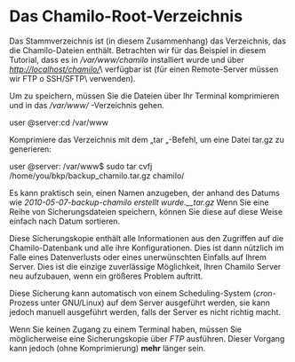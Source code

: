 
# Das Chamilo-Root-Verzeichnis

Das Stammverzeichnis ist \(in diesem Zusammenhang\) das Verzeichnis, das die Chamilo-Dateien enthält. Betrachten wir für das Beispiel in diesem Tutorial, dass es in _/var/www/chamilo_ installiert wurde und über [_http://localhost/chamilo/_](http://localhost/chamilo/)\ verfügbar ist (für einen Remote-Server müssen wir FTP o SSH/SFTP\ verwenden).

Um zu speichern, müssen Sie die Dateien über Ihr Terminal komprimieren und in das _/var/www/_ -Verzeichnis gehen.

user @server:cd /var/www

Komprimiere das Verzeichnis mit dem „tar „-Befehl, um eine Datei tar.gz zu generieren:

user @server: /var/www$ sudo tar cvfj /home/you/bkp/backup\_chamilo.tar.gz chamilo/

Es kann praktisch sein, einen Namen anzugeben, der anhand des Datums wie _2010-05-07-backup-chamilo erstellt wurde.\_\_tar.gz_ Wenn Sie eine Reihe von Sicherungsdateien speichern, können Sie diese auf diese Weise einfach nach Datum sortieren.

Diese Sicherungskopie enthält alle Informationen aus den Zugriffen auf die Chamilo-Datenbank und alle ihre Konfigurationen. Dies ist dann nützlich im Falle eines Datenverlusts oder eines unerwünschten Einfalls auf Ihrem Server. Dies ist die einzige zuverlässige Möglichkeit, Ihren Chamilo Server neu aufzubauen, wenn ein größeres Problem auftritt.

Diese Sicherung kann automatisch von einem Scheduling-System \(_cron_-Prozess unter GNU/Linux\) auf dem Server ausgeführt werden, sie kann jedoch manuell ausgeführt werden, falls der Server es nicht richtig macht.

Wenn Sie keinen Zugang zu einem Terminal haben, müssen Sie möglicherweise eine Sicherungskopie über _FTP_ ausführen. Dieser Vorgang kann jedoch (ohne Komprimierung\) **mehr** länger sein.